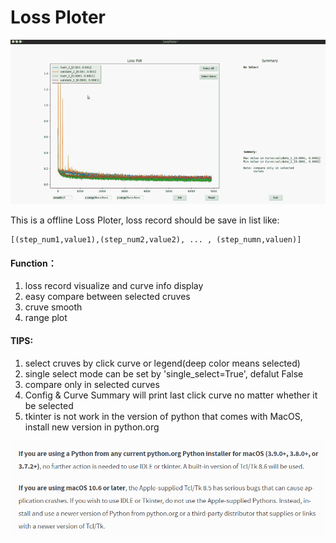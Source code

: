 # Loss Ploter    

<img src="./ploter.gif" width="800">  

This is a offline Loss Ploter, loss record should be save in list like:  
```  
[(step_num1,value1),(step_num2,value2), ... , (step_numn,valuen)]  
```
#### Function： 
1. loss record visualize and curve info display  
2. easy compare between selected cruves  
3. cruve smooth  
4. range plot  

#### TIPS:
1. select cruves by click curve or legend(deep color means selected)  
2. single select mode can be set by 'single_select=True', defalut False  
3. compare only in selected curves  
4. Config & Curve Summary will print last click curve no matter whether it be selected   
5. tkinter is not  work in the version of python that comes with  MacOS, install new version in python.org  

![note](note.PNG)